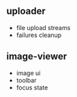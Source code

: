 ## uploader

- file upload streams
- failures cleanup

## image-viewer

- image ui
- toolbar
- focus state
